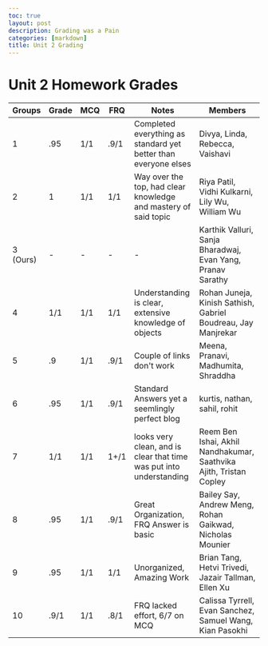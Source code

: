 ```yaml
---
toc: true
layout: post
description: Grading was a Pain
categories: [markdown]
title: Unit 2 Grading
---
```


# Unit 2 Homework Grades

| Groups   | Grade | MCQ | FRQ  | Notes                                                               | Members |
|----------|-------|-----|------|---------------------------------------------------------------------|---------|
| 1        | .95   | 1/1 | .9/1 | Completed everything as standard yet better than everyone elses     | Divya, Linda, Rebecca, Vaishavi |
| 2        | 1     | 1/1 | 1/1  | Way over the top, had clear knowledge and mastery of said topic     | Riya Patil, Vidhi Kulkarni, Lily Wu, William Wu |
| 3 (Ours) | -     | -   | -    | -                                                                   | Karthik Valluri, Sanja Bharadwaj, Evan Yang, Pranav Sarathy |
| 4        | 1/1   | 1/1 | 1/1  | Understanding is clear, extensive knowledge of objects              | Rohan Juneja, Kinish Sathish, Gabriel Boudreau, Jay Manjrekar |
| 5        | .9    | 1/1 | .9/1 | Couple of links don't work                                          | Meena, Pranavi, Madhumita, Shraddha |
| 6        | .95   | 1/1 | .9/1 | Standard Answers yet a seemlingly perfect blog                      | kurtis, nathan, sahil, rohit |
| 7        | 1/1   | 1/1 | 1+/1 | looks very clean, and is clear that time was put into understanding | Reem Ben Ishai, Akhil Nandhakumar, Saathvika Ajith, Tristan Copley|
| 8        | .95   | 1/1 | .9/1 | Great Organization, FRQ Answer is basic                             | Bailey Say, Andrew Meng, Rohan Gaikwad, Nicholas Mounier |
| 9        | .95   | 1/1 | 1/1  | Unorganized, Amazing Work                                           | Brian Tang, Hetvi Trivedi, Jazair Tallman, Ellen Xu |
| 10       | .9/1  | 1/1 | .8/1 | FRQ lacked effort, 6/7 on MCQ                                       | Calissa Tyrrell, Evan Sanchez, Samuel Wang, Kian Pasokhi|



